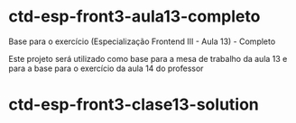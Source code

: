 # ctd-esp-front3-aula13-completo
Base para o exercício (Especialização Frontend III - Aula 13) - Completo

Este projeto será utilizado como base para a mesa de trabalho da aula 13 e para a base para o exercício da aula 14 do professor
# ctd-esp-front3-clase13-solution
